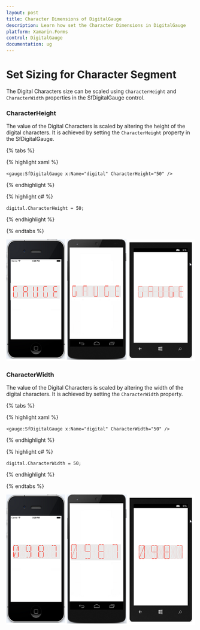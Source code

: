 ```yaml
---
layout: post
title: Character Dimensions of DigitalGauge
description: Learn how set the Character Dimensions in DigitalGauge
platform: Xamarin.Forms
control: DigitalGauge
documentation: ug
---
```


# Set Sizing for Character Segment

The Digital Characters size can be scaled using `CharacterHeight` and `CharacterWidth` properties in the SfDigitalGauge control.

### CharacterHeight

The value of the Digital Characters is scaled by altering the height of the digital characters. It is achieved by setting the `CharacterHeight` property in the SfDigitalGauge.

{% tabs %}

{% highlight xaml %}

	<gauge:SfDigitalGauge x:Name="digital" CharacterHeight="50" />

{% endhighlight %}


{% highlight c# %}

	digital.CharacterHeight = 50;

{% endhighlight  %}

{% endtabs %}

![](Getting-Started_images/characterheight.png)

### CharacterWidth

The value of the Digital Characters is scaled by altering the width of the digital characters. It is achieved by setting the `CharacterWidth` property.

{% tabs %}

{% highlight xaml %}

	<gauge:SfDigitalGauge x:Name="digital" CharacterWidth="50" />

{% endhighlight %}

{% highlight c# %}

	digital.CharacterWidth = 50;

{% endhighlight %}


{% endtabs %}


![](Getting-Started_images/characterwidth.png)
